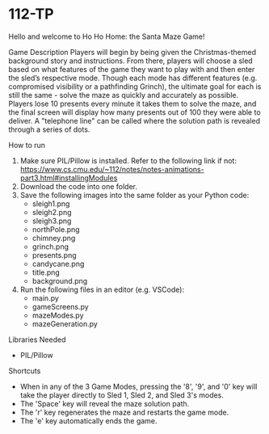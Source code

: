 # 112-TP

Hello and welcome to Ho Ho Home: the Santa Maze Game!

Game Description
    Players will begin by being given the Christmas-themed background story and 
    instructions. From there, players will choose a sled based on what features 
    of the game they want to play with and then enter the sled’s respective mode. 
    Though each mode has different features (e.g. compromised visibility or a 
    pathfinding Grinch), the ultimate goal for each is still the same - solve the 
    maze as quickly and accurately as possible. Players lose 10 presents every 
    minute it takes them to solve the maze, and the final screen will display how 
    many presents out of 100 they were able to deliver. A "telephone line" can be 
    called where the solution path is revealed through a series of dots.

How to run
1) Make sure PIL/Pillow is installed. Refer to the following link if not:
    https://www.cs.cmu.edu/~112/notes/notes-animations-part3.html#installingModules
2) Download the code into one folder.
3) Save the following images into the same folder as your Python code:
    - sleigh1.png
    - sleigh2.png
    - sleigh3.png
    - northPole.png
    - chimney.png
    - grinch.png
    - presents.png
    - candycane.png
    - title.png
    - background.png
4) Run the following files in an editor (e.g. VSCode):
    - main.py
    - gameScreens.py
    - mazeModes.py
    - mazeGeneration.py

Libraries Needed
- PIL/Pillow

Shortcuts
- When in any of the 3 Game Modes, pressing the '8', '9', and '0' key will take 
  the player directly to Sled 1, Sled 2, and Sled 3's modes.
- The 'Space' key will reveal the maze solution path.
- The 'r' key regenerates the maze and restarts the game mode.
- The 'e' key automatically ends the game.
